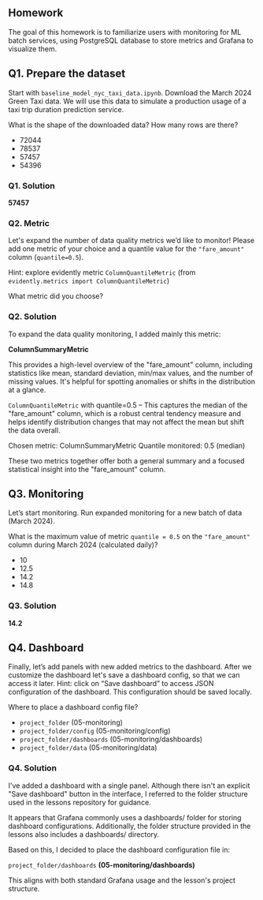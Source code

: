 ## Homework

The goal of this homework is to familiarize users with monitoring for ML batch services, using PostgreSQL database to store metrics and Grafana to visualize them.



## Q1. Prepare the dataset

Start with `baseline_model_nyc_taxi_data.ipynb`. Download the March 2024 Green Taxi data. We will use this data to simulate a production usage of a taxi trip duration prediction service.

What is the shape of the downloaded data? How many rows are there?

* 72044
* 78537 
* 57457
* 54396

### Q1. Solution

**57457**

### Q2. Metric

Let's expand the number of data quality metrics we’d like to monitor! Please add one metric of your choice and a quantile value for the `"fare_amount"` column (`quantile=0.5`).

Hint: explore evidently metric `ColumnQuantileMetric` (from `evidently.metrics import ColumnQuantileMetric`) 

What metric did you choose?

### Q2. Solution

To expand the data quality monitoring, I added mainly this metric:

**ColumnSummaryMetric**

This provides a high-level overview of the "fare_amount" column, including statistics like mean, standard deviation, min/max values, and the number of missing values. It's helpful for spotting anomalies or shifts in the distribution at a glance.

`ColumnQuantileMetric` with quantile=0.5 – This captures the median of the "fare_amount" column, which is a robust central tendency measure and helps identify distribution changes that may not affect the mean but shift the data overall.

Chosen metric: ColumnSummaryMetric
Quantile monitored: 0.5 (median)

These two metrics together offer both a general summary and a focused statistical insight into the "fare_amount" column.

## Q3. Monitoring

Let’s start monitoring. Run expanded monitoring for a new batch of data (March 2024). 

What is the maximum value of metric `quantile = 0.5` on the `"fare_amount"` column during March 2024 (calculated daily)?

* 10
* 12.5
* 14.2
* 14.8

### Q3. Solution

**14.2**

## Q4. Dashboard

Finally, let’s add panels with new added metrics to the dashboard. After we customize the  dashboard let's save a dashboard config, so that we can access it later. Hint: click on “Save dashboard” to access JSON configuration of the dashboard. This configuration should be saved locally.

Where to place a dashboard config file?

* `project_folder` (05-monitoring)
* `project_folder/config`  (05-monitoring/config)
* `project_folder/dashboards`  (05-monitoring/dashboards)
* `project_folder/data`  (05-monitoring/data)


### Q4. Solution

I've added a dashboard with a single panel. Although there isn't an explicit "Save dashboard" button in the interface, I referred to the folder structure used in the lessons repository for guidance.

It appears that Grafana commonly uses a dashboards/ folder for storing dashboard configurations. Additionally, the folder structure provided in the lessons also includes a dashboards/ directory.

Based on this, I decided to place the dashboard configuration file in:

`project_folder/dashboards` **(05-monitoring/dashboards)**

This aligns with both standard Grafana usage and the lesson's project structure.
